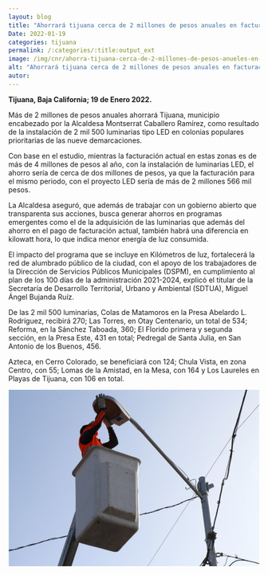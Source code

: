 ```yaml
---
layout: blog
title: "Ahorrará tijuana cerca de 2 millones de pesos anuales en facturación de luz"
Date: 2022-01-19
categories: tijuana
permalink: /:categories/:title:output_ext
image: /img/cnr/ahorra-tijuana-cerca-de-2-millones-de-pesos-anueles-en-facturacion-de-luz.png
alt: "Ahorrará tijuana cerca de 2 millones de pesos anuales en facturación de luz"
autor:
---
```


**Tijuana, Baja California; 19 de Enero 2022.** 

Más de 2 millones de pesos anuales ahorrará Tijuana, municipio encabezado por la Alcaldesa Montserrat Caballero Ramírez, como resultado de la instalación de 2 mil 500 luminarias tipo LED en colonias populares prioritarias de las nueve demarcaciones.

Con base en el estudio, mientras la facturación actual en estas zonas es de más de 4 millones de pesos al año, con la instalación de luminarias LED, el ahorro sería de cerca de dos millones de pesos, ya que la facturación para el mismo periodo, con el proyecto LED sería de más de 2 millones 566 mil pesos. 

La Alcaldesa aseguró, que además de trabajar con un gobierno abierto que transparenta sus acciones, busca generar ahorros en programas emergentes como el de la adquisición de las luminarias que además del ahorro en el pago de facturación actual, también habrá una diferencia en kilowatt hora, lo que indica menor energía de luz consumida.

El impacto del programa que se incluye en Kilómetros de luz, fortalecerá la red de alumbrado público de la ciudad, con el apoyo de los trabajadores de la Dirección de Servicios Públicos Municipales (DSPM), en cumplimiento al plan de los 100 días de la administración 2021-2024, explicó el titular de la Secretaría de Desarrollo Territorial, Urbano y Ambiental (SDTUA), Miguel Ángel Bujanda Ruíz. 

De las 2 mil 500 luminarias, Colas de Matamoros en la Presa Abelardo L. Rodríguez, recibirá 270; Las Torres, en Otay Centenario, un total de 534; Reforma, en la Sánchez Taboada, 360; El Florido primera y segunda sección, en la Presa Este, 431 en total; Pedregal de Santa Julia, en San Antonio de los Buenos, 456. 

Azteca, en Cerro Colorado, se beneficiará con 124; Chula Vista, en zona Centro, con 55; Lomas de la Amistad, en la Mesa, con 164 y Los Laureles en Playas de Tijuana, con 106 en total.

<div id="carouselExampleSlidesOnly" class="carousel slide" data-ride="carousel">
  <div class="carousel-inner">
    <div class="carousel-item active">
       <img class="d-block w-100" src="/img/cnr/ahorra-tijuana-cerca-de-2-millones-de-pesos-anueles-en-facturacion-de-luz.png" loading="lazy"  alt="Ahorrará tijuana cerca de 2 millones de pesos anuales en facturación de luz">
    </div>
  </div>
</div>